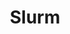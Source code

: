 ---
description: HPC compatibility
record_last_updated: Mon, 14 Feb 2022 17:29:17 GMT
shortname: slurm
title: Slurm
uuid: a7130f2d-1137-4230-8551-d9e5f691cd70
website_link: https://github.com/PySlurm/pyslurm
---